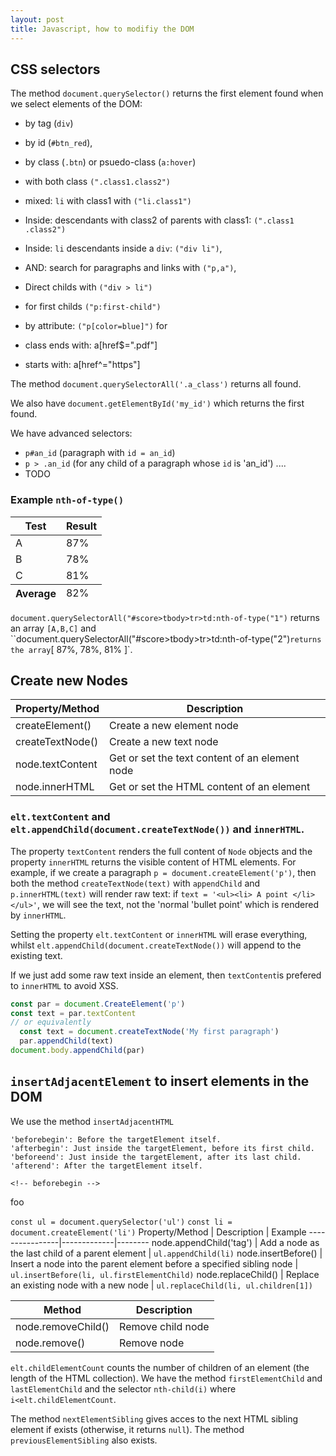 ```yaml
---
layout: post
title: Javascript, how to modifiy the DOM
---
```


## CSS selectors

The method `document.querySelector()` returns the first element found when we select elements of the DOM:
- by tag (`div`)
- by id (`#btn_red`),
- by class (`.btn`)  or psuedo-class (`a:hover`)
- with both class `(".class1.class2")`
- mixed: `li` with class1 with `("li.class1")`
- Inside: descendants with class2 of parents with class1:  `(".class1 .class2")`
- Inside: `li` descendants inside a `div`: `("div li")`,
- AND: search for paragraphs and  links with `("p,a")`,
- Direct childs with `("div > li")`
- for first childs `("p:first-child")`

- by attribute: `("p[color=blue]")` for  <p style="color:blue;">
- class ends with:  a[href$=".pdf"]
 - starts with: a[href^="https"]

The method `document.querySelectorAll('.a_class')` returns all found.

We also have `document.getElementById('my_id')` which returns the first found.

We have advanced selectors:
- `p#an_id`   (paragraph with `id = an_id`)
- `p > .an_id` (for any child of a paragraph whose `id`  is 'an_id') .... 
- TODO

### Example `nth-of-type()`
<table id="score">
  <thead>
    <tr>
      <th>Test
      <th>Result
  <tfoot>
    <tr>
      <th>Average
      <td>82%
  <tbody>
    <tr>
      <td>A
      <td>87%
    <tr>
      <td>B
      <td>78%
    <tr>
      <td>C
      <td>81%
</table>

`document.querySelectorAll("#score>tbody>tr>td:nth-of-type("1")` returns an array `[A,B,C]` and ``document.querySelectorAll("#score>tbody>tr>td:nth-of-type("2")` returns the array `[ 87%, 78%, 81% ]`.


## Create new Nodes

Property/Method  |	Description
-----------------|---------------
createElement() |	Create a new element node
createTextNode() |	Create a new text node
node.textContent | 	Get or set the text content of an element node
node.innerHTML |	Get or set the HTML content of an element

### `elt.textContent` and `elt.appendChild(document.createTextNode())` and `innerHTML`.

The property `textContent` renders the full content of `Node` objects and the property `innerHTML` returns the visible content of HTML elements. For example, if we create a paragraph `p = document.createElement('p')`, then both the method `createTextNode(text)` with `appendChild`  and `p.innerHTML(text)` will render raw text: if  `text = '<ul><li> A point </li></ul>'`, we will see the text, not the 'normal 'bullet point' which is rendered by `innerHTML`.

Setting the property `elt.textContent` or `innerHTML` will erase everything, whilst `elt.appendChild(document.createTextNode())` will append to the existing text. 

If we just add some raw text inside an element, then `textContent`is prefered to `innerHTML` to avoid XSS.

```javascript
const par = document.CreateElement('p')
const text = par.textContent
// or equivalently
  const text = document.createTextNode('My first paragraph')
  par.appendChild(text)
document.body.appendChild(par)

```

## `insertAdjacentElement` to insert elements in the DOM

We use the method `insertAdjacentHTML`

    'beforebegin': Before the targetElement itself.
    'afterbegin': Just inside the targetElement, before its first child.
    'beforeend': Just inside the targetElement, after its last child.
    'afterend': After the targetElement itself.
    
    <!-- beforebegin -->
<p>
  <!-- afterbegin -->
  foo
  <!-- beforeend -->
</p>
<!-- afterend -->


`const ul = document.querySelector('ul')`
`const li = document.createElement('li')`
Property/Method |	Description | Example
----------------|-------------|--------
node.appendChild('tag') |	Add a node as the last child of a parent element | `ul.appendChild(li)`
node.insertBefore() |	Insert a node into the parent element before a specified sibling node | `ul.insertBefore(li, ul.firstElementChild)`
node.replaceChild() |	Replace an existing node with a new node | `ul.replaceChild(li, ul.children[1])`


Method |	Description
-------|-----------
node.removeChild() | 	Remove child node
node.remove() |	Remove node

`elt.childElementCount`  counts the number of children  of an element (the length of the  HTML collection). We have the method `firstElementChild`  and `lastElementChild` and the selector `nth-child(i)` where `i<elt.childElementCount`.

The method `nextElementSibling`   gives acces to the next  HTML sibling element if exists (otherwise, it returns `null`). The method `previousElementSibling`  also exists.

